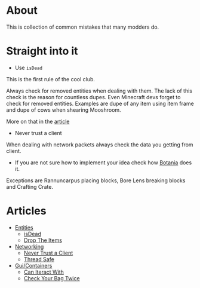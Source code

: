 # About

This is collection of common mistakes that many modders do.

# Straight into it

- Use `isDead`

This is the first rule of the cool club.

Always check for removed entities when dealing with them. The lack of this check is the reason for countless dupes. Even Minecraft devs forget to check for removed entities. Examples are dupe of any item using item frame and dupe of cows when shearing Mooshroom.

More on that in the [article](articles/entities/isDead.md)

- Never trust a client

When dealing with network packets always check the data you getting from client.

- If you are not sure how to implement your idea check how [Botania](https://github.com/Vazkii/Botania) does it.

Exceptions are Rannuncarpus placing blocks, Bore Lens breaking blocks and Crafting Crate.

# Articles

- [Entities](articles/entities)
  - [isDead](articles/entities/isDead.md)
  - [Drop The Items](articles/entities/Drop-The-Items.md)
- [Networking](articles/networking)
  - [Never Trust a Client](articles/networking/Never-Trust-a-Client.md)
  - [Thread Safe](articles/networking/Thread-Safe.md)
- [Gui/Containers](articles/containers)
  - [Can Iteract With](articles/containers/Can-Interact-With.md)
  - [Check Your Bag Twice](articles/containers/Check-Your-Bag-Twice.md)
